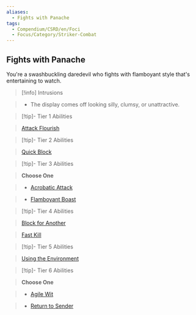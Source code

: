 ```yaml
---
aliases:
  - Fights with Panache
tags:
  - Compendium/CSRD/en/Foci
  - Focus/Category/Striker-Combat
---
```

  
    
## Fights with Panache    
You're a swashbuckling daredevil who fights with flamboyant style that's entertaining to watch.    
  
>[!info] Intrusions    
>- The display comes off looking silly, clumsy, or unattractive.    
  
  
>[!tip]- Tier 1 Abilities    
> [Attack Flourish](Attack-Flourish.md)    
  
  
>[!tip]- Tier 2 Abilities    
> [Quick Block](Quick-Block.md)    
  
  
>[!tip]- Tier 3 Abilities    
> **Choose One**    
>- [Acrobatic Attack](Witch-Bane.md)    
>- [Flamboyant Boast](Flamboyant-Boast.md)    
  
  
>[!tip]- Tier 4 Abilities    
> [Block for Another](Block-for-Another.md)    
> [Fast Kill](Fast-Kill.md)    
  
  
>[!tip]- Tier 5 Abilities    
> [Using the Environment](Using-the-Environment.md)    
  
  
>[!tip]- Tier 6 Abilities    
> **Choose One**    
>- [Agile Wit](Agile-Wit.md)    
>- [Return to Sender](Return-to-Sender.md)